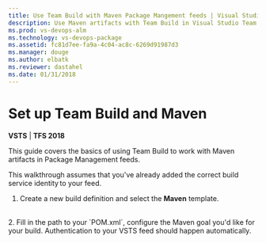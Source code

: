 ```yaml
---
title: Use Team Build with Maven Package Mangement feeds | Visual Studio Team Services
description: Use Maven artifacts with Team Build in Visual Studio Team Services or Team Foundation Server
ms.prod: vs-devops-alm
ms.technology: vs-devops-package
ms.assetid: fc81d7ee-fa9a-4c04-ac8c-6269d91987d3
ms.manager: douge
ms.author: elbatk
ms.reviewer: dastahel
ms.date: 01/31/2018
---
```

[//]: # (monikerRange: '>= tfs-2018') 

# Set up Team Build and Maven

**VSTS** | **TFS 2018**

This guide covers the basics of using Team Build to work with Maven artifacts in Package Management feeds.
 
This walkthrough assumes that you've already added the correct build service identity to your feed. 

1. Create a new build definition and select the **Maven** template.
<br>
2. Fill in the path to your `POM.xml`, configure the Maven goal you'd like for your build.  Authentication to your VSTS feed should happen automatically.
<br>
